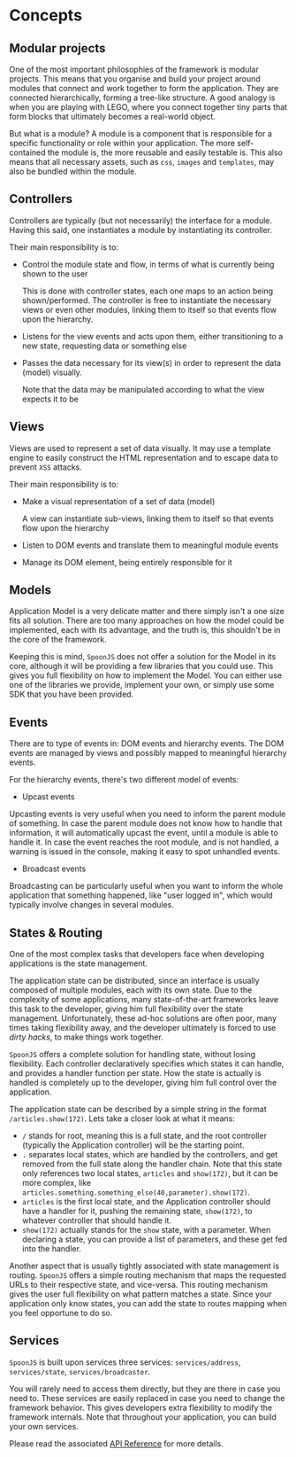 # Concepts

## Modular projects

One of the most important philosophies of the framework is modular projects. This means that you organise and build your project around modules that connect and work together to form the application. They are connected hierarchically, forming a tree-like structure. A good analogy is when you are playing with LEGO, where you connect together tiny parts that form blocks that ultimately becomes a real-world object.

But what is a module? A module is a component that is responsible for a specific functionality or role within your application. The more self-contained the module is, the more reusable and easily testable is. This also means that all necessary assets, such as `css`, `images` and `templates`, may also be bundled within the module.


## Controllers

Controllers are typically (but not necessarily) the interface for a module. Having this said, one instantiates a module by instantiating its controller.

Their main responsibility is to:

- Control the module state and flow, in terms of what is currently being shown to the user

  This is done with controller states, each one maps to an action being shown/performed.
  The controller is free to instantiate the necessary views or even other modules, linking them to itself so that events flow upon the hierarchy.

- Listens for the view events and acts upon them, either transitioning to a new state, requesting data or something else

- Passes the data necessary for its view(s) in order to represent the data (model) visually.

  Note that the data may be manipulated according to what the view expects it to be


## Views

Views are used to represent a set of data visually. It may use a template engine to easily construct the HTML representation and to escape data to prevent `XSS` attacks.

Their main responsibility is to:

- Make a visual representation of a set of data (model)

  A view can instantiate sub-views, linking them to itself so that events flow upon the hierarchy

- Listen to DOM events and translate them to meaningful module events

- Manage its DOM element, being entirely responsible for it


## Models

Application Model is a very delicate matter and there simply isn't a one size fits all solution. There are too many approaches on how the model could be implemented, each with its advantage, and the truth is, this shouldn't be in the core of the framework.

Keeping this is mind, `SpoonJS` does not offer a solution for the Model in its core, although it will be providing a few libraries that you could use. This gives you full flexibility on how to implement the Model. You can either use one of the libraries we provide, implement your own, or simply use some SDK that you have been provided.


## Events

There are to type of events in: DOM events and hierarchy events. The DOM events are managed by views and possibly mapped to meaningful hierarchy events.

For the hierarchy events, there's two different model of events:

- Upcast events

Upcasting events is very useful when you need to inform the parent module of something. In case the parent module does not know how to handle that information, it will automatically upcast the event, until a module is able to handle it. In case the event reaches the root module, and is not handled, a warning is issued in the console, making it easy to spot unhandled events.

- Broadcast events

Broadcasting can be particularly useful when you want to inform the whole application that something happened, like "user logged in", which would typically involve changes in several modules.


## States & Routing

One of the most complex tasks that developers face when developing applications is the state management.

The application state can be distributed, since an interface is usually composed of multiple modules, each with its own state. Due to the complexity of some applications, many state-of-the-art frameworks leave this task to the developer, giving him full flexibility over the state management. Unfortunately, these ad-hoc solutions are often poor, many times taking flexibility away, and the developer ultimately is forced to use *dirty hacks*, to make things work together.

`SpoonJS` offers a complete solution for handling state, without losing flexibility. Each controller declaratively specifies which states it can handle, and provides a handler function per state. How the state is actually is handled is completely up to the developer, giving him full control over the application.

The application state can be described by a simple string in the format `/articles.show(172)`. Lets take a closer look at what it means:

- `/` stands for root, meaning this is a full state, and the root controller (typically the Application controller) will be the starting point.
- `.` separates local states, which are handled by the controllers, and get removed from the full state along the handler chain. Note that this state only references two local states, `articles` and `show(172)`, but it can be more complex, like `articles.something.something_else(40,parameter).show(172)`.
- `articles` is the first local state, and the Application controller should have a handler for it, pushing the remaining state, `show(172)`, to whatever controller that should handle it.
- `show(172)` actually stands for the `show` state, with a parameter. When declaring a state, you can provide a list of parameters, and these get fed into the handler.

Another aspect that is usually tightly associated with state management is routing. `SpoonJS` offers a simple routing mechanism that maps the requested URLs to their respective state, and vice-versa. This routing mechanism gives the user full flexibility on what pattern matches a state.
Since your application only know states, you can add the state to routes mapping when you feel opportune to do so.


## Services

`SpoonJS` is built upon services three services: `services/address`, `services/state`, `services/broadcaster`.

You will rarely need to access them directly, but they are there in case you need to. These services are easily replaced in case you need to change
the framework behavior. This gives developers extra flexibility to modify the framework internals. Note that throughout your application, you can build your own services.

Please read the associated [API Reference]() for more details.
